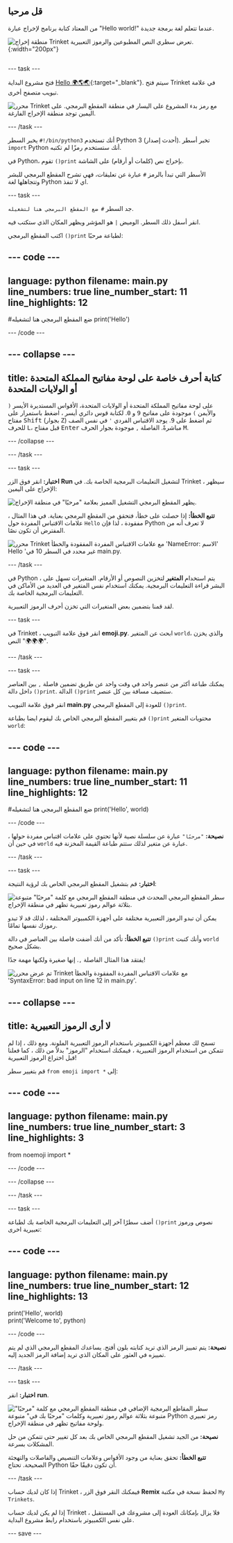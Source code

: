 ## قل مرحبا

<div style="display: flex; flex-wrap: wrap">
<div style="flex-basis: 200px; flex-grow: 1; margin-right: 15px;">
من المعتاد كتابة برنامج لإخراج عبارة "Hello world!" عندما تتعلم لغة برمجة جديدة.
</div>
<div>

![منطقة إخراج Trinket تعرض سطري النص المطبوعين والرموز التعبيرية.](images/say_hello.png){:width="200px"}

</div>
</div>

--- task ---

فتح مشروع البداية [Hello 🌍🌎🌏](https://trinket.io/python/683f0efa91){:target="_blank"}. سيتم فتح Trinket في علامة تبويب متصفح أخرى.

![محرر Trinket مع رمز بدء المشروع على اليسار في منطقة المقطع البرمجي. على اليمين توجد منطقة الإخراج الفارغة.](images/starter_project.png)

--- /task ---

يخبر السطر `#!/bin/python3` أنك تستخدم Python 3 (أحدث إصدار). تخبر أسطر `import` Python أنك ستستخدم رمزًا لم تكتبه.

في Python، تقوم `()print` بإخراج نص (كلمات أو أرقام) على الشاشة.

الأسطر التي تبدأ بالرمز `#` عبارة عن تعليقات، فهي تشرح المقطع البرمجي للبشر وتتجاهلها لغة Python اي لا تنفذ.

--- task ---

جد السطر `# ضع المقطع البرمجي هنا لتشغيله`.

انقر أسفل ذلك السطر. الوميض `|` هو المؤشر ويظهر المكان الذي ستكتب فيه.

اكتب المقطع البرمجي `()print` لطباعة مرحبًا:

--- code ---
---
language: python
filename: main.py
line_numbers: true
line_number_start: 11
line_highlights: 12
---

#ضع المقطع البرمجي هنا لتشغيله
print('Hello')

--- /code ---

--- collapse ---
---
title: كتابة أحرف خاصة على لوحة مفاتيح المملكة المتحدة أو الولايات المتحدة
---

على لوحة مفاتيح المملكة المتحدة أو الولايات المتحدة، الأقواس المستديرة الأيسر `(` والأيمن `)` موجودة على مفاتيح <kbd>9</kbd> و <kbd>0</kbd>. لكتابة قوس دائري أيسر ، اضغط باستمرار على مفتاح <kbd>Shift</kbd> (بجوار <kbd>Z</kbd>) ثم اضغط على <kbd>9</kbd>. يوجد الاقتباس الفردي `'` في نفس الصف للحرف <kbd>L</kbd>، قبل مفتاح <kbd>Enter</kbd> مباشرةً. الفاصلة `,` موجودة بجوار الحرف <kbd>M</kbd>.

--- /collapse ---

--- /task ---

--- task ---

**اختبار:** انقر فوق الزر **Run** لتشغيل التعليمات البرمجية الخاصة بك. في Trinket ، سيظهر الإخراج على اليمين:

![يظهر المقطع البرمجي التشغيل المميز بعلامة "مرحبًا" في منطقة الإخراج. ](images/run_hello.png)

**تتبع الخطأ:** إذا حصلت على خطأ، فتحقق من المقطع البرمجي بعناية. في هذا المثال ، علامات الاقتباس المفردة حول `Hello` مفقودة ، لذا فإن Python لا تعرف أنه من المفترض أن تكون نصًا.

![محرر Trinket مع علامات الاقتباس المفردة المفقودة والخطأ 'NameError: الاسم' Hello 'غير محدد في السطر 10 في main.py.](images/hello_error.png)

--- /task ---

في Python ، يتم استخدام **المتغير** لتخزين النصوص أو الأرقام. المتغيرات تسهل على البشر قراءة التعليمات البرمجية. يمكنك استخدام نفس المتغير في العديد من الأماكن في التعليمات البرمجية الخاصة بك.

لقد قمنا بتضمين بعض المتغيرات التي تخزن أحرف الرموز التعبيرية.

--- task ---

في Trinket ، انقر فوق علامة التبويب **emoji.py**. ابحث عن المتغير `world`، والذي يخزن النص "🌍🌍🌍".

--- /task --- 

--- task ---

يمكنك طباعة أكثر من عنصر واحد في وقت واحد عن طريق تضمين فاصلة `,` بين العناصر داخل دالة `()print`. الدالة `()print` ستضيف مسافة بين كل عنصر.

انقر فوق علامة التبويب **main.py** للعودة إلى المقطع البرمجي `()print`.

قم بتغيير المقطع البرمجي الخاص بك ليقوم ايضا بطباعة `()print` محتويات المتغير `world`:

--- code ---
---
language: python 
filename: main.py 
line_numbers: true 
line_number_start: 11
line_highlights: 12
---

#ضع المقطع البرمجي هنا لتشغيله
print('Hello', world)

--- /code ---

**نصيحة:** `"مرحبًا"` عبارة عن سلسلة نصية لأنها تحتوي على علامات اقتباس مفردة حولها ، في حين أن `world` عبارة عن متغير لذلك ستتم طباعة القيمة المخزنة فيه.

--- /task ---

--- task ---

**اختبار:** قم بتشغيل المقطع البرمجي الخاص بك لرؤية النتيجة:

![سطر المقطع البرمجي المحدث في منطقة المقطع البرمجي مع كلمة "مرحبًا" متبوعة بثلاثة عوالم رموز تعبيرية تظهر في منطقة الإخراج.](images/run_hello_world.png)

يمكن أن تبدو الرموز التعبيرية مختلفة على أجهزة الكمبيوتر المختلفة ، لذلك قد لا تبدو رموزك نفسها تمامًا.

**تتبع الخطأ:** تأكد من أنك أضفت فاصلة بين العناصر في دالة `()print` وأنك كتبت `world` بشكل صحيح.

يفتقد هذا المثال الفاصلة `,`. إنها صغيرة ولكنها مهمة جدًا!

![تم عرض محرر Trinket مع علامات الاقتباس المفردة المفقودة والخطأ 'SyntaxError: bad input on line 12 in main.py'.](images/comma_error.png)

--- collapse ---
---
title: لا أرى الرموز التعبيرية
---

تسمح لك معظم أجهزة الكمبيوتر باستخدام الرموز التعبيرية الملونة. ومع ذلك ، إذا لم تتمكن من استخدام الرموز التعبيرية ، فيمكنك استخدام "الرموز" بدلاً من ذلك ، كما فعلنا قبل اختراع الرموز التعبيرية!

قم بتغيير سطر `from emoji import *` إلى:

--- code ---
---
language: python 
filename: main.py 
line_numbers: true 
line_number_start: 3
line_highlights: 3
---

from noemoji import *

--- /code ---

--- /collapse ---

--- /task ---

--- task ---

أضف سطرًا آخر إلى التعليمات البرمجية الخاصة بك لطباعة `()print` نصوص ورموز تعبيرية اخرى:

--- code ---
---
language: python 
filename: main.py 
line_numbers: true 
line_number_start: 12
line_highlights: 13
---

print('Hello', world)    
print('Welcome to', python)

--- /code ---

**نصيحة:** يتم تمييز الرمز الذي تريد كتابته بلون أفتح. يساعدك المقطع البرمجي الذي لم يتم تمييزه في العثور على المكان الذي تريد إضافة الرمز الجديد إليه.

--- /task ---

--- task ---

**اختبار:** انقر **run**.

![سطر المقاطع البرمجية الإضافي في منطقة المقطع البرمجي مع كلمة "مرحبًا" متبوعة بثلاثة عوالم رموز تعبيرية وكلمات "مرحبًا بك في" متبوعة Python رمز تعبيري ولوحة مفاتيح تظهر في منطقة الإخراج.](images/run_multiple.png)

**نصيحة:** من الجيد تشغيل المقطع البرمجي الخاص بك بعد كل تغيير حتى تتمكن من حل المشكلات بسرعة.

**تتبع الخطأ:** تحقق بعناية من وجود الأقواس وعلامات التنصيص والفاصلات والتهجئة الصحيحة. تحتاج Python أن تكون دقيقًا حقًا.

--- /task ---

إذا كان لديك حساب Trinket ، فيمكنك النقر فوق الزر **Remix** لحفظ نسخة في مكتبة `My Trinkets`.

إذا لم يكن لديك حساب Trinket ، فلا يزال بإمكانك العودة إلى مشروعك في المستقبل على نفس الكمبيوتر باستخدام رابط مشروع البداية.

--- save ---
